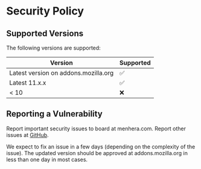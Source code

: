 # Security Policy

## Supported Versions

The following versions are supported:

| Version | Supported          |
| ------- | ------------------ |
| Latest version on addons.mozilla.org   | :white_check_mark: |
| Latest 11.x.x | :white_check_mark:  |
| < 10   | :x:                |

## Reporting a Vulnerability

Report important security issues to board at menhera.com.
Report other issues at [GitHub](https://github.com/menhera-org/TabArray/issues).

We expect to fix an issue in a few days (depending on the complexity of the issue).
The updated version should be approved at addons.mozilla.org in less than one day in most cases.

